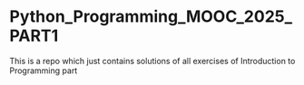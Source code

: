 # Python_Programming_MOOC_2025_PART1
This is a repo which just contains solutions of all exercises of Introduction to Programming part
